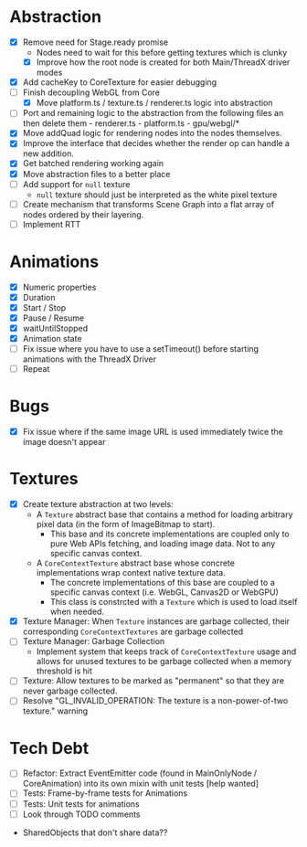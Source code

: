 # Abstraction

- [x] Remove need for Stage.ready promise
  - Nodes need to wait for this before getting textures which is clunky
  - [x] Improve how the root node is created for both Main/ThreadX driver modes
- [x] Add cacheKey to CoreTexture for easier debugging
- [ ] Finish decoupling WebGL from Core
  - [x] Move platform.ts / texture.ts / renderer.ts logic into abstraction
- [ ] Port and remaining logic to the abstraction from the following files an
      then delete them - renderer.ts - platform.ts - gpu/webgl/\*
- [x] Move addQuad logic for rendering nodes into the nodes themselves.
- [x] Improve the interface that decides whether the render op can handle a new
      addition.
- [x] Get batched rendering working again
- [x] Move abstraction files to a better place
- [ ] Add support for `null` texture
  - `null` texture should just be interpreted as the white pixel texture
- [ ] Create mechanism that transforms Scene Graph into a flat array of nodes
      ordered by their layering.
- [ ] Implement RTT

# Animations

- [x] Numeric properties
- [x] Duration
- [x] Start / Stop
- [x] Pause / Resume
- [x] waitUntilStopped
- [x] Animation state
- [ ] Fix issue where you have to use a setTimeout() before starting animations with the ThreadX Driver
- [ ] Repeat

# Bugs

- [x] Fix issue where if the same image URL is used immediately twice the image doesn't appear

# Textures

- [x] Create texture abstraction at two levels:
  - A `Texture` abstract base that contains a method for loading arbitrary pixel
    data (in the form of ImageBitmap to start).
    - This base and its concrete implementations are coupled only to pure Web
      APIs fetching, and loading image data. Not to any specific canvas context.
  - A `CoreContextTexture` abstract base whose concrete implementations wrap
    context native texture data.
    - The concrete implementations of this base are coupled to a specific
      canvas context (i.e. WebGL, Canvas2D or WebGPU)
    - This class is constrcted with a `Texture` which is used to load itself
      when needed.
- [x] Texture Manager: When `Texture` instances are garbage collected, their
      corresponding `CoreContextTextures` are garbage collected
- [ ] Texture Manager: Garbage Collection
  - Implement system that keeps track of `CoreContextTexture` usage and allows
    for unused textures to be garbage collected when a memory threshold is hit
- [ ] Texture: Allow textures to be marked as "permanent" so that they are never
      garbage collected.
- [ ] Resolve "GL_INVALID_OPERATION: The texture is a non-power-of-two texture." warning

# Tech Debt

- [ ] Refactor: Extract EventEmitter code (found in MainOnlyNode / CoreAnimation) into its own mixin
      with unit tests [help wanted]
- [ ] Tests: Frame-by-frame tests for Animations
- [ ] Tests: Unit tests for animations
- [ ] Look through TODO comments

- SharedObjects that don't share data??
